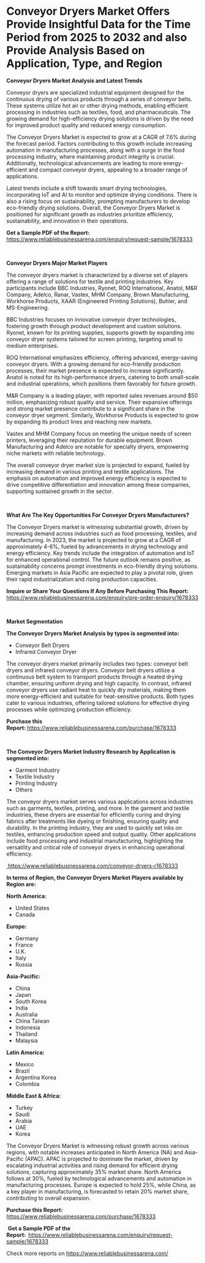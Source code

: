 <p><h1>Conveyor Dryers Market Offers Provide Insightful Data for the Time Period from 2025 to 2032 and also Provide Analysis Based on Application, Type, and Region</h1></p><p><strong>Conveyor Dryers Market Analysis and Latest Trends</strong></p>
<p><p>Conveyor dryers are specialized industrial equipment designed for the continuous drying of various products through a series of conveyor belts. These systems utilize hot air or other drying methods, enabling efficient processing in industries such as textiles, food, and pharmaceuticals. The growing demand for high-efficiency drying solutions is driven by the need for improved product quality and reduced energy consumption.</p><p>The Conveyor Dryers Market is expected to grow at a CAGR of 7.6% during the forecast period. Factors contributing to this growth include increasing automation in manufacturing processes, along with a surge in the food processing industry, where maintaining product integrity is crucial. Additionally, technological advancements are leading to more energy-efficient and compact conveyor dryers, appealing to a broader range of applications.</p><p>Latest trends include a shift towards smart drying technologies, incorporating IoT and AI to monitor and optimize drying conditions. There is also a rising focus on sustainability, prompting manufacturers to develop eco-friendly drying solutions. Overall, the Conveyor Dryers Market is positioned for significant growth as industries prioritize efficiency, sustainability, and innovation in their operations.</p></p>
<p><strong>Get a Sample PDF of the Report:&nbsp;</strong> <a href="https://www.reliablebusinessarena.com/enquiry/request-sample/1678333?utm_campaign=2317&utm_medium=2&utm_source=Github&utm_content=ia&utm_term=25032025&utm_id=conveyor-dryers">https://www.reliablebusinessarena.com/enquiry/request-sample/1678333</a></p>
<p>&nbsp;</p>
<p><strong>Conveyor Dryers Major Market Players</strong></p>
<p><p>The conveyor dryers market is characterized by a diverse set of players offering a range of solutions for textile and printing industries. Key participants include BBC Industries, Ryonet, ROQ International, Anatol, M&R Company, Adelco, Ranar, Vastex, MHM Company, Brown Manufacturing, Workhorse Products, XAAR (Engineered Printing Solutions), Buhler, and MS-Engineering.</p><p>BBC Industries focuses on innovative conveyor dryer technologies, fostering growth through product development and custom solutions. Ryonet, known for its printing supplies, supports growth by expanding into conveyor dryer systems tailored for screen printing, targeting small to medium enterprises.</p><p>ROQ International emphasizes efficiency, offering advanced, energy-saving conveyor dryers. With a growing demand for eco-friendly production processes, their market presence is expected to increase significantly. Anatol is noted for its high-performance dryers, catering to both small-scale and industrial operations, which positions them favorably for future growth.</p><p>M&R Company is a leading player, with reported sales revenues around $50 million, emphasizing robust quality and service. Their expansive offerings and strong market presence contribute to a significant share in the conveyor dryer segment. Similarly, Workhorse Products is expected to grow by expanding its product lines and reaching new markets.</p><p>Vastex and MHM Company focus on meeting the unique needs of screen printers, leveraging their reputation for durable equipment. Brown Manufacturing and Adelco are notable for specialty dryers, empowering niche markets with reliable technology.</p><p>The overall conveyor dryer market size is projected to expand, fueled by increasing demand in various printing and textile applications. The emphasis on automation and improved energy efficiency is expected to drive competitive differentiation and innovation among these companies, supporting sustained growth in the sector.</p></p>
<p>&nbsp;</p>
<p><strong>What Are The Key Opportunities For Conveyor Dryers Manufacturers?</strong></p>
<p><p>The Conveyor Dryers market is witnessing substantial growth, driven by increasing demand across industries such as food processing, textiles, and manufacturing. In 2023, the market is projected to grow at a CAGR of approximately 4-6%, fueled by advancements in drying technology and energy efficiency. Key trends include the integration of automation and IoT for enhanced operational control. The future outlook remains positive, as sustainability concerns prompt investments in eco-friendly drying solutions. Emerging markets in Asia Pacific are expected to play a pivotal role, given their rapid industrialization and rising production capacities.</p></p>
<p><strong>Inquire or Share Your Questions If Any Before Purchasing This Report:</strong> <a href="https://www.reliablebusinessarena.com/enquiry/pre-order-enquiry/1678333?utm_campaign=2317&utm_medium=2&utm_source=Github&utm_content=ia&utm_term=25032025&utm_id=conveyor-dryers">https://www.reliablebusinessarena.com/enquiry/pre-order-enquiry/1678333</a></p>
<p>&nbsp;</p>
<p><strong>Market Segmentation</strong></p>
<p><strong>The Conveyor Dryers Market Analysis by types is segmented into:</strong></p>
<p><ul><li>Conveyor Belt Dryers</li><li>Infrared Conveyor Dryer</li></ul></p>
<p><p>The conveyor dryers market primarily includes two types: conveyor belt dryers and infrared conveyor dryers. Conveyor belt dryers utilize a continuous belt system to transport products through a heated drying chamber, ensuring uniform drying and high capacity. In contrast, infrared conveyor dryers use radiant heat to quickly dry materials, making them more energy-efficient and suitable for heat-sensitive products. Both types cater to various industries, offering tailored solutions for effective drying processes while optimizing production efficiency.</p></p>
<p><strong>Purchase this Report:&nbsp;</strong><a href="https://www.reliablebusinessarena.com/purchase/1678333?utm_campaign=2317&utm_medium=2&utm_source=Github&utm_content=ia&utm_term=25032025&utm_id=conveyor-dryers">https://www.reliablebusinessarena.com/purchase/1678333</a></p>
<p>&nbsp;</p>
<p><strong>The Conveyor Dryers Market Industry Research by Application is segmented into:</strong></p>
<p><ul><li>Garment Industry</li><li>Textile Industry</li><li>Printing Industry</li><li>Others</li></ul></p>
<p><p>The conveyor dryers market serves various applications across industries such as garments, textiles, printing, and more. In the garment and textile industries, these dryers are essential for efficiently curing and drying fabrics after treatments like dyeing or finishing, ensuring quality and durability. In the printing industry, they are used to quickly set inks on textiles, enhancing production speed and output quality. Other applications include food processing and industrial manufacturing, highlighting the versatility and critical role of conveyor dryers in enhancing operational efficiency.</p></p>
<p><a href="https://www.reliablebusinessarena.com/conveyor-dryers-r1678333?utm_campaign=2317&utm_medium=2&utm_source=Github&utm_content=ia&utm_term=25032025&utm_id=conveyor-dryers">&nbsp;https://www.reliablebusinessarena.com/conveyor-dryers-r1678333</a></p>
<p><strong>In terms of Region, the Conveyor Dryers Market Players available by Region are:</strong></p>
<p>
    <p> <strong> North America: </strong>
        <ul>
            <li>United States</li>
            <li>Canada</li>
        </ul>
        </p> 
    <p> <strong> Europe: </strong>
        <ul>
            <li>Germany</li>
            <li>France</li>
            <li>U.K.</li>
            <li>Italy</li>
            <li>Russia</li>
        </ul>
        </p> 
    <p> <strong> Asia-Pacific: </strong>
        <ul>
            <li>China</li>
            <li>Japan</li>
            <li>South Korea</li>
            <li>India</li>
            <li>Australia</li>
            <li>China Taiwan</li>
            <li>Indonesia</li>
            <li>Thailand</li>
            <li>Malaysia</li>
        </ul>
        </p> 
    <p> <strong> Latin America: </strong>
        <ul>
            <li>Mexico</li>
            <li>Brazil</li>
            <li>Argentina Korea</li>
            <li>Colombia</li>
        </ul>
        </p> 
    <p> <strong> Middle East & Africa: </strong>
        <ul>
            <li>Turkey</li>
            <li>Saudi</li>
            <li>Arabia</li>
            <li>UAE</li>
            <li>Korea</li>
        </ul>
    </p>
    </p>
<p><p>The Conveyor Dryers Market is witnessing robust growth across various regions, with notable increases anticipated in North America (NA) and Asia-Pacific (APAC). APAC is projected to dominate the market, driven by escalating industrial activities and rising demand for efficient drying solutions, capturing approximately 35% market share. North America follows at 30%, fueled by technological advancements and automation in manufacturing processes. Europe is expected to hold 25%, while China, as a key player in manufacturing, is forecasted to retain 20% market share, contributing to overall expansion.</p></p>
<p><strong>Purchase this Report: </strong><a href="https://www.reliablebusinessarena.com/purchase/1678333?utm_campaign=2317&utm_medium=2&utm_source=Github&utm_content=ia&utm_term=25032025&utm_id=conveyor-dryers">https://www.reliablebusinessarena.com/purchase/1678333</a></p>
<p>&nbsp;<strong>Get a Sample PDF of the Report:&nbsp;&nbsp;</strong><a href="https://www.reliablebusinessarena.com/enquiry/request-sample/1678333?utm_campaign=2317&utm_medium=2&utm_source=Github&utm_content=ia&utm_term=25032025&utm_id=conveyor-dryers">https://www.reliablebusinessarena.com/enquiry/request-sample/1678333</a></p>
<p><strong></strong></p>
<p>Check more reports on <a href="https://www.reliablebusinessarena.com/?utm_campaign=2317&utm_medium=2&utm_source=Github&utm_content=ia&utm_term=25032025&utm_id=conveyor-dryers">https://www.reliablebusinessarena.com/</a></p>